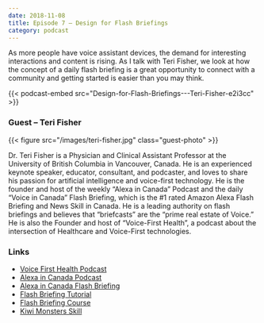 ```yaml
---
date: 2018-11-08
title: Episode 7 – Design for Flash Briefings
category: podcast
---
```


As more people have voice assistant devices, the demand for interesting interactions and content is rising. As I talk with Teri Fisher, we look at how the concept of a daily flash briefing is a great opportunity to connect with a community and getting started is easier than you may think.

<!--more-->

{{< podcast-embed src="Design-for-Flash-Briefings---Teri-Fisher-e2i3cc" >}}

### Guest – Teri Fisher

{{< figure src="/images/teri-fisher.jpg" class="guest-photo" >}}

Dr. Teri Fisher is a Physician and Clinical Assistant Professor at the University of British Columbia in Vancouver, Canada. He is an experienced keynote speaker, educator, consultant, and podcaster, and loves to share his passion for artificial intelligence and voice-first technology. He is the founder and host of the weekly “Alexa in Canada” Podcast and the daily “Voice in Canada” Flash Briefing, which is the #1 rated Amazon Alexa Flash Briefing and News Skill in Canada. He is a leading authority on flash briefings and believes that “briefcasts” are the “prime real estate of Voice.” He is also the Founder and host of “Voice-First Health”, a podcast about the intersection of Healthcare and Voice-First technologies.

### Links

*   [Voice First Health Podcast](https://voicefirsthealth.com/podcast/)
*   [Alexa in Canada Podcast](https://alexaincanada.ca/podcast/)
*   [Alexa in Canada Flash Briefing](https://alexaincanada.ca/flash-briefing/)
*   [Flash Briefing Tutorial](https://alexaincanada.ca/how-to-create-a-flash-briefing-for-alexa/)
*   [Flash Briefing Course](https://alexaincanada.teachable.com/p/flash-briefing-formula)
*   [Kiwi Monsters Skill](https://www.amazon.com/Kiwi-Monsters-Evolution-Adventure-Game/dp/B07FLCC6RY)
